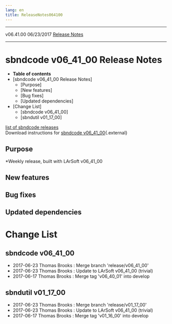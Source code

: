```yaml
---
lang: en
title: ReleaseNotes064100
---
```


  ----------- ------------ -- -- ------------------------------------------------------
  v06.41.00   06/23/2017         [Release Notes](ReleaseNotes064100.html)
  ----------- ------------ -- -- ------------------------------------------------------



sbndcode v06\_41\_00 Release Notes
======================================================================================

-   **Table of contents**
-   [sbndcode v06\_41\_00 Release
    Notes]
    -   [Purpose]
    -   [New features]
    -   [Bug fixes]
    -   [Updated dependencies]
-   [Change List]
    -   [sbndcode v06\_41\_00]
    -   [sbndutil v01\_17\_00]

[list of sbndcode
releases](List_of_SBND_code_releases.html)\
Download instructions for [sbndcode
v06\_41\_00](http://scisoft.fnal.gov/scisoft/bundles/sbnd/v06_41_00/sbndcode-v06_41_00.html){.external}



Purpose
----------------------------------

\*Weekly release, built with LArSoft v06\_41\_00



New features
--------------------------------------------



Bug fixes
--------------------------------------



Updated dependencies
------------------------------------------------------------



Change List
==========================================



sbndcode v06\_41\_00
----------------------------------------------------------

-   2017-06-23 Thomas Brooks : Merge branch \'release/v06\_41\_00\'
-   2017-06-23 Thomas Brooks : Update to LArSoft v06\_41\_00 (trivial)
-   2017-06-17 Thomas Brooks : Merge tag \'v06\_40\_01\' into develop



sbndutil v01\_17\_00
----------------------------------------------------------

-   2017-06-23 Thomas Brooks : Merge branch \'release/v01\_17\_00\'
-   2017-06-23 Thomas Brooks : Update to LArSoft v06\_41\_00 (trivial)
-   2017-06-17 Thomas Brooks : Merge tag \'v01\_16\_00\' into develop
